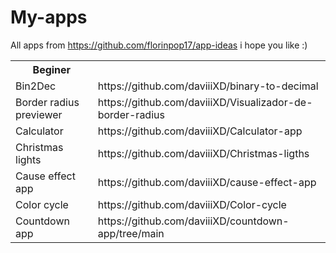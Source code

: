 # My-apps
All apps from https://github.com/florinpop17/app-ideas i hope you like :)

<table>
<th>Beginer</th>
<tr><td>Bin2Dec</td><td>https://github.com/daviiiXD/binary-to-decimal</td></tr>
<tr><td>Border radius previewer</td><td>https://github.com/daviiiXD/Visualizador-de-border-radius</td></tr>
<tr><td>Calculator</td><td>https://github.com/daviiiXD/Calculator-app</td></tr>
<tr><td>Christmas lights</td><td>https://github.com/daviiiXD/Christmas-ligths</td></tr>
<tr><td>Cause effect app</td><td>https://github.com/daviiiXD/cause-effect-app</td></tr>
<tr><td>Color cycle</td><td>https://github.com/daviiiXD/Color-cycle</td></tr>
<tr><td>Countdown app</td><td>https://github.com/daviiiXD/countdown-app/tree/main</td></tr>
</table>
